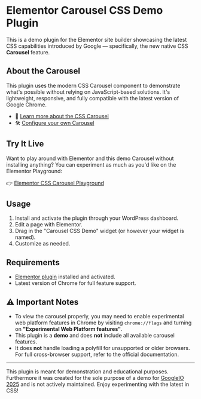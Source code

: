 # Elementor Carousel CSS Demo Plugin

This is a demo plugin for the Elementor site builder showcasing the latest CSS capabilities introduced by Google — specifically, the new native CSS **Carousel** feature.

## About the Carousel

This plugin uses the modern CSS Carousel component to demonstrate what's possible without relying on JavaScript-based solutions. It's lightweight, responsive, and fully compatible with the latest version of Google Chrome.

- 🔗 [Learn more about the CSS Carousel](https://chrome.dev/carousel/)
- 🛠️ [Configure your own Carousel](https://chrome.dev/carousel-configurator/)

## Try It Live

Want to play around with Elementor and this demo Carousel without installing anything? You can experiment as much as you'd like on the Elementor Playground:

👉 [Elementor CSS Carousel Playground](https://elemn.to/playground-css-carousels)

## Usage

1. Install and activate the plugin through your WordPress dashboard.
2. Edit a page with Elementor.
3. Drag in the "Carousel CSS Demo" widget (or however your widget is named).
4. Customize as needed.

## Requirements

- [Elementor plugin](https://elemn.to/css-carousels-elementor-wp-repo) installed and activated.
- Latest version of Chrome for full feature support.

## ⚠️ Important Notes

- To view the carousel properly, you may need to enable experimental web platform features in Chrome by visiting `chrome://flags` and turning on **"Experimental Web Platform features"**.
- This plugin is a **demo** and does **not** include all available carousel features.
- It does **not** handle loading a polyfill for unsupported or older browsers. For full cross-browser support, refer to the official documentation.

---

This plugin is meant for demonstration and educational purposes. Furthermore it was created for the sole purpose of a demo for [GoogleIO 2025](https://io.google/2025/) and is not actively maintained.
Enjoy experimenting with the latest in CSS!
